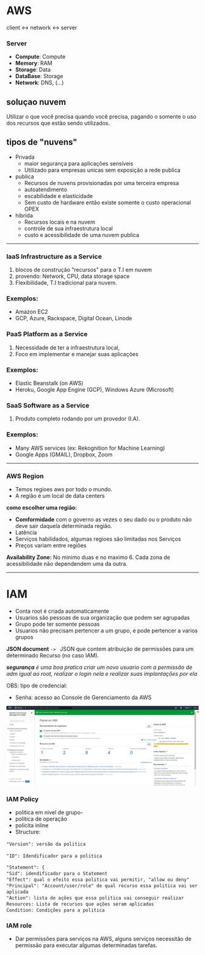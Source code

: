# AWS 

client <-> network <-> server

### Server 
- **Compute**: Compute 
- **Memory**: RAM 
- **Storage**: Data 
- **DataBase**: Storage 
- **Network**: DNS, (...) 

## soluçao nuvem
Utilizar o que você precisa quando você precisa, pagando o somente o uso dos recursos que estão sendo utilizados.

## tipos de "nuvens"
- Privada
    - maior segurança para aplicações sensíveis  
    - Utilizado para empresas unicas sem exposição a rede publica
- publica
    - Recursos de nuvens provisionadas por uma terceira empresa
    - autoatendimento
    - escabilidade e elasticidade 
    - Sem custo de hardware então existe somente o custo operacional OPEX
- hibrida
    - Recursos locais e na nuvem
    - controle de sua infraestrutura local
    - custo e acessibilidade de uma nuvem publica

___

### **IaaS** Infrastructure as a Service

1. blocos de construção "recursos" para o T.I em nuvem
2. provendo: Network, CPU, data storage space
3. Flexibilidade, T.I tradicional para nuvem.

### Exemplos:
- Amazon EC2
- GCP, Azure, Rackspace, Digital Ocean, Linode

### **PaaS** Platform as a Service

1. Necessidade de ter a infraestrutura local,
2. Foco em implementar e manejar suas aplicações

### Exemplos:
- Elastic Beanstalk (on AWS)
- Heroku, Google App Engine (GCP), Windows Azure (Microsoft)

### **SaaS** Software as a Service
1. Produto completo rodando por um provedor (I.A).


### Exemplos:
- Many AWS services (ex: Rekognition for Machine Learning)
- Google Apps (GMAIL), Dropbox, Zoom

____
### **AWS Region**
- Temos regioes aws por todo o mundo.
- A região é um local de data centers

__como escolher uma região:__
- **Comformidade** com o governo as vezes o seu dado ou o produto não deve sair daquela determinada região.
- Latência
- Serviços habilidados, algumas regioes são limitadas nos Serviços
- Preços variam entre regiões

__Availability Zone:__
No minimo duas e no maximo 6.
Cada zona de acessibilidade não dependendem uma da outra.

___

# IAM
- Conta root é criada automaticamente
- Usuarios são pessoas de sua organização que podem ser agrupadas 
- Grupo pode ter somente pessoas
- Usuarios não precisam pertencer a um grupo, e pode pertencer a varios grupos

**JSON document** ``-> `` JSON que contem atribuição de permissões para um determinado Recurso (no caso IAM). 

___segurança__ é uma boa pratica criar um novo usuario com a permissão de adm igual ao root, realizar o login nela e realizar suas implantações por ela_

OBS: tipo de credencial:
 - Senha: acesso ao Console de Gerenciamento da AWS

![Imagem url para login novo IAM](/img/URL_conta_adm.jpeg)

### IAM Policy
- politica em nivel de grupo-
- politica de operação
- policita inline
- Structure:

``"Version": versão da politica``

``"ID": Idendificador para a politica ``

    "Statement": { 
    "Sid": idendificador para o Statement
    "Effect": qual o efeito essa politica vai permitir, "allow ou deny"
    "Principal": "Account/user/role" de qual recurso essa politica vai ser aplicada
    "Action": lista de ações que essa politica vai conseguir realizar
    Resources: Lista de recursos que ações seram aplicadas
    Condition: Condições para a politica

### IAM role

- Dar permissões para serviços na AWS, alguns serviços necessitão de permissão para executar algumas determinadas tarefas.